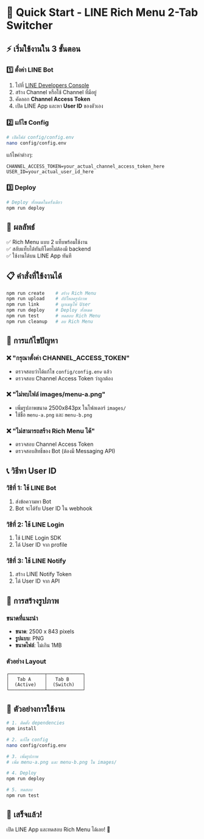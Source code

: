 # 🚀 Quick Start - LINE Rich Menu 2-Tab Switcher

## ⚡ เริ่มใช้งานใน 3 ขั้นตอน

### 1️⃣ ตั้งค่า LINE Bot
1. ไปที่ [LINE Developers Console](https://developers.line.biz/console/)
2. สร้าง Channel หรือใช้ Channel ที่มีอยู่
3. คัดลอก **Channel Access Token**
4. เปิด LINE App และหา **User ID** ของตัวเอง

### 2️⃣ แก้ไข Config
```bash
# เปิดไฟล์ config/config.env
nano config/config.env
```

แก้ไขค่าต่างๆ:
```env
CHANNEL_ACCESS_TOKEN=your_actual_channel_access_token_here
USER_ID=your_actual_user_id_here
```

### 3️⃣ Deploy
```bash
# Deploy ทั้งหมดในครั้งเดียว
npm run deploy
```

## 🎯 ผลลัพธ์

✅ Rich Menu แบบ 2 แท็บพร้อมใช้งาน  
✅ สลับแท็บได้ทันทีโดยไม่ต้องมี backend  
✅ ใช้งานได้บน LINE App ทันที  

## 📋 คำสั่งที่ใช้งานได้

```bash
npm run create    # สร้าง Rich Menu
npm run upload    # อัปโหลดรูปภาพ
npm run link      # ผูกเมนูให้ User
npm run deploy    # Deploy ทั้งหมด
npm run test      # ทดสอบ Rich Menu
npm run cleanup   # ลบ Rich Menu
```

## 🔧 การแก้ไขปัญหา

### ❌ "กรุณาตั้งค่า CHANNEL_ACCESS_TOKEN"
- ตรวจสอบว่าได้แก้ไข `config/config.env` แล้ว
- ตรวจสอบ Channel Access Token ว่าถูกต้อง

### ❌ "ไม่พบไฟล์ images/menu-a.png"
- เพิ่มรูปภาพขนาด 2500x843px ในโฟลเดอร์ `images/`
- ใช้ชื่อ `menu-a.png` และ `menu-b.png`

### ❌ "ไม่สามารถสร้าง Rich Menu ได้"
- ตรวจสอบ Channel Access Token
- ตรวจสอบสิทธิ์ของ Bot (ต้องมี Messaging API)

## 📞 วิธีหา User ID

### วิธีที่ 1: ใช้ LINE Bot
1. ส่งข้อความหา Bot
2. Bot จะได้รับ User ID ใน webhook

### วิธีที่ 2: ใช้ LINE Login
1. ใช้ LINE Login SDK
2. ได้ User ID จาก profile

### วิธีที่ 3: ใช้ LINE Notify
1. สร้าง LINE Notify Token
2. ได้ User ID จาก API

## 🎨 การสร้างรูปภาพ

### ขนาดที่แนะนำ
- **ขนาด**: 2500 x 843 pixels
- **รูปแบบ**: PNG
- **ขนาดไฟล์**: ไม่เกิน 1MB

### ตัวอย่าง Layout
```
┌─────────────┬─────────────┐
│   Tab A     │   Tab B     │
│  (Active)   │  (Switch)   │
└─────────────┴─────────────┘
```

## 🚀 ตัวอย่างการใช้งาน

```bash
# 1. ติดตั้ง dependencies
npm install

# 2. แก้ไข config
nano config/config.env

# 3. เพิ่มรูปภาพ
# เพิ่ม menu-a.png และ menu-b.png ใน images/

# 4. Deploy
npm run deploy

# 5. ทดสอบ
npm run test
```

## 🎉 เสร็จแล้ว!

เปิด LINE App และทดสอบ Rich Menu ได้เลย! 🎉 
